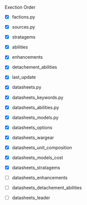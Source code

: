 Exection Order

- [x] factions.py
- [x] sources.py
- [x] stratagems
- [x] abilities
- [x] enhancements
- [x] detachement_abilities
- [x] last_update

- [x] datasheets.py
- [x] datasheets_keywords.py
- [x] datasheets_abilities.py
- [x] datasheets_models.py
- [x] datasheets_options
- [x] datasheets_wargear
- [x] datasheets_unit_composition
- [x] datasheets_models_cost
- [x] datasheets_stratagems
- [ ] datasheets_enhancements
- [ ] datasheets_detachement_abilities
- [ ] datasheets_leader